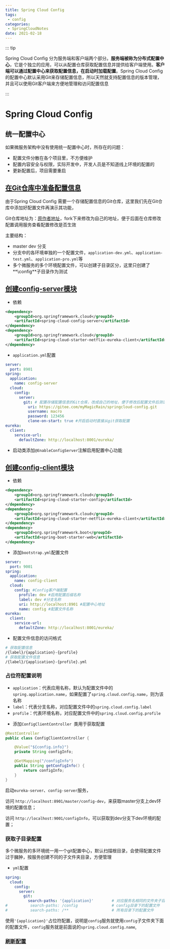 ```yaml
---
title: Spring Cloud Config
tags:
 - config
categories:
 - SpringCloudNotes
date: 2021-02-18
---
```


::: tip

Spring Cloud Config 分为服务端和客户端两个部分。**服务端被称为分布式配置中心**，它是个独立的应用，可以从配置仓库获取配置信息并提供给客户端使用。**客户端可以通过配置中心来获取配置信息，在启动时加载配置**。Spring Cloud Config 的配置中心默认采用Git来存储配置信息，所以天然就支持配置信息的版本管理，并且可以使用Git客户端来方便地管理和访问配置信息

:::
<!-- more -->

# Spring Cloud Config

## **统一配置中心**

如果微服务架构中没有使用统一配置中心时，所存在的问题：

- 配置文件分散在各个项目里，不方便维护
- 配置内容安全与权限，实际开发中，开发人员是不知道线上环境的配置的
- 更新配置后，项目需要重启

## [在Git仓库中准备配置信息](http://www.macrozheng.com/#/cloud/config?id=在git仓库中准备配置信息)

由于Spring Cloud Config 需要一个存储配置信息的Git仓库，这里我们先在Git仓库中添加好配置文件再演示其功能，

Git仓库地址为：[原作者地址](https://gitee.com/macrozheng/springcloud-config)，fork下来修改为自己的地址，便于后面在仓库修改配置调用服务查看配置修改是否生效

主要结构：

* master dev 分支
* 分支中的各环境单独的一个配置文件，`application-dev.yml`、`application-test.yml`、`application-pro.yml`等
* 多个微服务的多个环境配置文件，可以创建子目录区分，这里只创建了**\config**子目录作为测试

## [创建config-server模块](http://www.macrozheng.com/#/cloud/config?id=创建config-server模块)

* 依赖

```xml
<dependency>
    <groupId>org.springframework.cloud</groupId>
    <artifactId>spring-cloud-config-server</artifactId>
</dependency>
<dependency>
    <groupId>org.springframework.cloud</groupId>
    <artifactId>spring-cloud-starter-netflix-eureka-client</artifactId>
</dependency>
```

* `application.yml`配置

```yaml
server:
  port: 8901
spring:
  application:
    name: config-server
  cloud:
    config:
      server:
        git: # 配置存储配置信息的Git仓库，改成自己的地址，便于修改后配置文件后测试
          uri: https://gitee.com/myMagicRain/springcloud-config.git
          username: macro
          password: 123456
          clone-on-start: true #开启启动时直接从git获取配置
eureka:
  client:
    service-url:
      defaultZone: http://localhost:8001/eureka/
```

* 启动类添加`@EnableConfigServer`注解启用配置中心功能

## [创建config-client模块](http://www.macrozheng.com/#/cloud/config?id=创建config-client模块)

* 依赖

```xml
<dependency>
    <groupId>org.springframework.cloud</groupId>
    <artifactId>spring-cloud-starter-config</artifactId>
</dependency>
<dependency>
    <groupId>org.springframework.cloud</groupId>
    <artifactId>spring-cloud-starter-netflix-eureka-client</artifactId>
</dependency>
<dependency>
    <groupId>org.springframework.boot</groupId>
    <artifactId>spring-boot-starter-web</artifactId>
</dependency>
```

* 添加`bootstrap.yml`配置文件

```yaml
server:
  port: 9001
spring:
  application:
    name: config-client
  cloud:
    config: #Config客户端配置
      profile: dev #启用配置后缀名称
      label: dev #分支名称
      uri: http://localhost:8901 #配置中心地址
      name: config #配置文件名称
eureka:
  client:
    service-url:
      defaultZone: http://localhost:8001/eureka/
```


* 配置文件信息的访问格式

```bash
# 获取配置信息
/{label}/{application}-{profile}
# 获取配置文件信息
/{label}/{application}-{profile}.yml
```

### **占位符配置说明**

- `application`：代表应用名称，默认为配置文件中的`spring.application.name`，如果配置了`spring.cloud.config.name`，则为该名称
- `label`：代表分支名称，对应配置文件中的`spring.cloud.config.label`
- `profile`：代表环境名称，对应配置文件中的`spring.cloud.config.profile`


* 添加`ConfigClientController `类用于获取配置

```java
@RestController
public class ConfigClientController {

    @Value("${config.info}")
    private String configInfo;

    @GetMapping("/configInfo")
    public String getConfigInfo() {
        return configInfo;
    }
}
```

启动`eureka-server`、`config-server`服务，

访问 `http://localhost:8901/master/config-dev`，来获取master分支上dev环境的配置信息；

访问 `http://localhost:9001/configInfo`，可以获取到dev分支下dev环境的配置；

### 获取子目录配置

多个微服务的多环境统一用一个git配置中心，默认扫描根目录，会使得配置文件过于臃肿，按服务创建不同的子文件夹目录，方便管理

* `yml`配置

```yaml
spring:
  cloud:
    config:
      server:
        git: 
          search-paths: '{application}'        # 对应服务名相同的文件夹子目录配置文件
#          search-paths: /config               # config目录下的配置文件
#          search-paths: /**                   # 所有目录下的配置文件
```

使用`'{application}'`占位符配置，说明是`config`服务就使用`config`子文件夹下面的配置文件，`config`服务就是前面说的`spring.cloud.config.name`,

### [刷新配置](http://www.macrozheng.com/#/cloud/config?id=刷新配置)